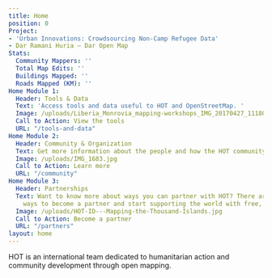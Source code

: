 ```yaml
---
title: Home
position: 0
Project:
- 'Urban Innovations: Crowdsourcing Non-Camp Refugee Data'
- Dar Ramani Huria — Dar Open Map
Stats:
  Community Mappers: ''
  Total Map Edits: ''
  Buildings Mapped: ''
  Roads Mapped (KM): ''
Home Module 1:
  Header: Tools & Data
  Text: 'Access tools and data useful to HOT and OpenStreetMap. '
  Image: /uploads/Liberia_Monrovia_mapping-workshops_IMG_20170427_111804.jpg
  Call to Action: View the tools
  URL: "/tools-and-data"
Home Module 2:
  Header: Community & Organization
  Text: Get more information about the people and how the HOT community is organized.
  Image: /uploads/IMG_1683.jpg
  Call to Action: Learn more
  URL: "/community"
Home Module 3:
  Header: Partnerships
  Text: Want to know more about ways you can partner with HOT? There are four key
    ways to become a partner and start supporting the world with free, open map data.
  Image: /uploads/HOT-ID---Mapping-the-Thousand-Islands.jpg
  Call to Action: Become a partner
  URL: "/partners"
layout: home
---
```


HOT is an international team dedicated to <span>humanitarian action and community development </span><span>through open mapping.</span>
